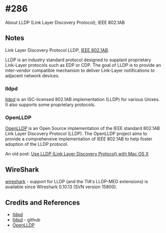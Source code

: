 # #286

About LLDP (Link Layer Discovery Protocol), IEEE 802.1AB

## Notes

Link Layer Discovery Protocol LLDP, [IEEE 802.1AB](https://standards.ieee.org/ieee/802.1AB/3342/).

LLDP is an industry standard protocol designed to supplant proprietary Link-Layer protocols such as EDP or CDP.
The goal of LLDP is to provide an inter-vendor compatible mechanism to deliver Link-Layer notifications to adjacent network devices.

### lldpd

[lldpd](https://lldpd.github.io/) is an ISC-licensed 802.1AB implementation (LLDP) for various Unixes.
It also supports some proprietary protocols.

### OpenLLDP

[OpenLLDP](https://sourceforge.net/projects/openlldp/) is an Open Source implementation of the IEEE standard 802.1AB Link Layer Discovery Protocol (LLDP).
The OpenLLDP project aims to provide a comprehensive implementation of IEEE 802.1AB to help foster adoption of the LLDP protocol.

An old post: [Use LLDP (Link Layer Discovery Protocol) with Mac OS X](https://web.archive.org/web/20151004222927/http://www.adminsys.ch/2012/08/28/use-lldp-link-layer-discovery-protocol-with-mac-os-x/)

## WireShark

[wireshark](https://wiki.wireshark.org/LinkLayerDiscoveryProtocol) - support for LLDP (and the TIA's LLDP-MED extensions) is available since Wireshark 0.10.13 (SVN version 15800).

## Credits and References

* [lldpd](https://lldpd.github.io/)
* [lldpd](https://github.com/lldpd/lldpd) - github
* [OpenLLDP](https://sourceforge.net/projects/openlldp/)
